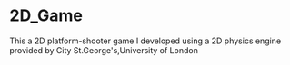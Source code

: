 # 2D_Game
This a 2D platform-shooter game I developed using a 2D physics engine provided by City St.George's,University of London
